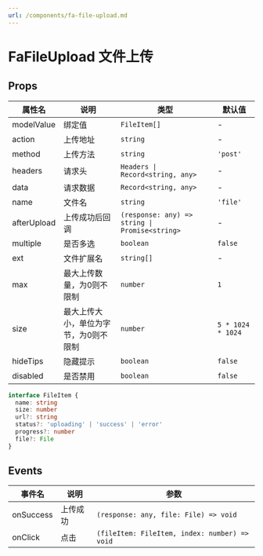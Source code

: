 ```yaml
---
url: /components/fa-file-upload.md
---
```

# FaFileUpload 文件上传&#x20;

## Props

| 属性名      | 说明                                  | 类型                                           | 默认值            |
| ----------- | ------------------------------------- | ---------------------------------------------- | ----------------- |
| modelValue  | 绑定值                                | `FileItem[]`                                     | -                 |
| action      | 上传地址                              | `string`                                       | -                 |
| method      | 上传方法                              | `string`                                       | `'post'`          |
| headers     | 请求头                                | `Headers \| Record<string, any>`               | -                 |
| data        | 请求数据                              | `Record<string, any>`                          | -                 |
| name        | 文件名                                | `string`                                       | `'file'`          |
| afterUpload | 上传成功后回调                        | `(response: any) => string \| Promise<string>` | -                 |
| multiple    | 是否多选                              | `boolean`                                      | `false`           |
| ext         | 文件扩展名                            | `string[]`                                     | -                 |
| max         | 最大上传数量，为0则不限制             | `number`                                       | `1`               |
| size        | 最大上传大小，单位为字节，为0则不限制 | `number`                                       | `5 * 1024 * 1024` |
| hideTips    | 隐藏提示                              | `boolean`                                      | `false`           |
| disabled    | 是否禁用                              | `boolean`                                      | `false`           |

```ts
interface FileItem {
  name: string
  size: number
  url?: string
  status?: 'uploading' | 'success' | 'error'
  progress?: number
  file?: File
}
```

## Events

| 事件名    | 说明     | 参数                                          |
| --------- | -------- | --------------------------------------------- |
| onSuccess | 上传成功 | `(response: any, file: File) => void`         |
| onClick   | 点击     | `(fileItem: FileItem, index: number) => void` |
